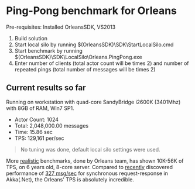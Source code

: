 Ping-Pong benchmark for Orleans
=========================================

Pre-requisites: Installed OrleansSDK, VS2013

1. Build solution
2. Start local silo by running $(OrleansSDK)\SDK\StartLocalSilo.cmd
3. Start benchmark by running $(OrleansSDK)\SDK\LocalSilo\Orleans.PingPong.exe
4. Enter number of clients (total actor count will be times 2) and number of repeated pings (total number of messages will be times 2)

Current results so far
-------------------------
Running on workstation with quad-core SandyBridge i2600K (3401Mhz) with 8GB of RAM, Win7 SP1.
- Actor Count: 1024
- Total: 2,048,000.00 messages
- Time: 15.86 sec
- TPS: 129,161 per/sec

> No tuning was done, default local silo settings were used.

More [realistic](https://gitter.im/dotnet/orleans?at=55b11d166e982043058b0dde) benchmarks, done by Orleans team, has shown 10K-56K of TPS, on 6 years old, 8-core server. Compared to [recently](https://github.com/akkadotnet/akka.net/issues/1355) discovered performance of [327 msg/sec](https://github.com/akkadotnet/akka.net/issues/1355#issuecomment-145510978) for synchronous request-response in Akka(.Net), the Orleans' TPS is absolutely incredible.
